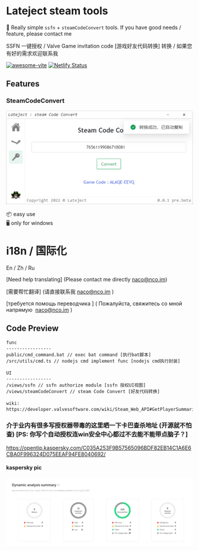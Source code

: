 # Lateject steam tools

🥳 Really simple `ssfn` + `steamCodeConvert` tools.  If you have good needs / feature, please contact me

 SSFN 一键授权 / Valve Game invitation code [游戏好友代码转换] 转换 / 如果您有好的需求欢迎联系我

[![awesome-vite](https://awesome.re/mentioned-badge.svg)]()
[![Netlify Status](https://api.netlify.com/api/v1/badges/ae3863e3-1aec-4eb1-8f9f-1890af56929d/deploy-status)]()


## Features

### SteamCodeConvert
[![preview](https://raw.githubusercontent.com/NaCoLiu/Lateject/main/code.png)](https://github.com/NaCoLiu/Lateject/releases)

📦 easy use  
🖥 only for windows


# i18n / 国际化 

En / Zh / Ru

[Need help translating] (Please contact me directly naco@nco.im)

[需要帮忙翻译] (请直接联系我 naco@nco.im )

[требуется помощь переводчика ] ( Пожалуйста, свяжитесь со мной напрямую  naco@nco.im )

## Code Preview

```
func
-----------------
public/cmd_command.bat // exec bat command [执行bat脚本]
/src/utils/cmd.ts // nodejs cmd implement func [nodejs cmd执行封装]

UI
-----------------
/views/ssfn // ssfn authorize module [ssfn 授权UI视图]
/views/steamCodeConvert // steam Code Convert [好友代码转换]

wiki: https://developer.valvesoftware.com/wiki/Steam_Web_API#GetPlayerSummaries_.28v0001.29

```

### 介于业内有很多写授权器带毒的这里晒一下卡巴查杀地址 (开源就不怕查) [PS: 你写个自动授权连win安全中心都过不去能不能带点脑子？]

https://opentip.kaspersky.com/C035A253F9B57565096BDF82EB14C1A6E6CBA0F996324D075EEAF94FE8040692/

#### kaspersky pic
[![preview](https://raw.githubusercontent.com/NaCoLiu/Lateject/main/kaspersky.png)](https://github.com/NaCoLiu/Lateject/releases)
